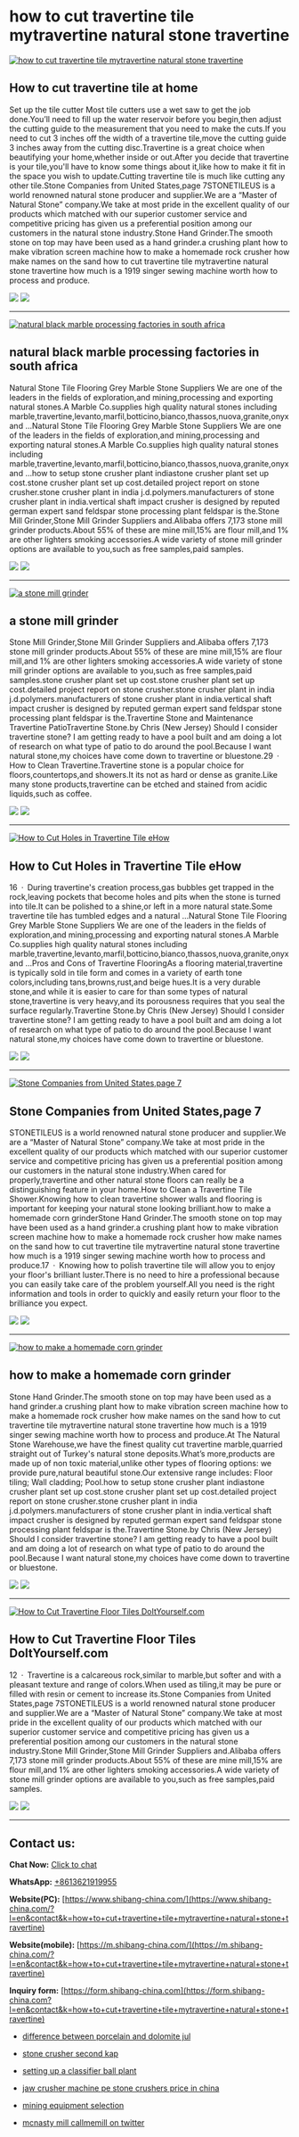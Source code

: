 # how to cut travertine tile mytravertine natural stone travertine

<a href="https://swt.shibang-china.com/?l=en&img&k=how+to+cut+travertine+tile+mytravertine+natural+stone+travertine" target="_blank">![how to cut travertine tile mytravertine natural stone travertine](http://static.shibang-china.com/all-800x300/813.jpg)</a>

## How to cut travertine tile at home
Set up the tile cutter Most tile cutters use a wet saw to get the job done.You’ll need to fill up the water reservoir before you begin,then adjust the cutting guide to the measurement that you need to make the cuts.If you need to cut 3 inches off the width of a travertine tile,move the cutting guide 3 inches away from the cutting disc.Travertine is a great choice when beautifying your home,whether inside or out.After you decide that travertine is your tile,you'll have to know some things about it,like how to make it fit in the space you wish to update.Cutting travertine tile is much like cutting any other tile.Stone Companies from United States,page 7STONETILEUS is a world renowned natural stone producer and supplier.We are a “Master of Natural Stone” company.We take at most pride in the excellent quality of our products which matched with our superior customer service and competitive pricing has given us a preferential position among our customers in the natural stone industry.Stone Hand Grinder.The smooth stone on top may have been used as a hand grinder.a crushing plant how to make vibration screen machine how to make a homemade rock crusher how make names on the sand how to cut travertine tile mytravertine natural stone travertine how much is a 1919 singer sewing machine worth how to process and produce.


<a href="https://whatsapp.shibangsoft.com/WhatsApp.php" target="_blank" title="WhatsApp">![](http://static.shibang-china.com/icon/whatsapp.png)</a> <a href="https://swt.shibang-china.com/?l=en&icon&k=how+to+cut+travertine+tile+mytravertine+natural+stone+travertine" target="_blank">![](http://static.shibang-china.com/icon/chat-en.png)</a>

---

<a href="https://swt.shibang-china.com/?l=en&img&k=how+to+cut+travertine+tile+mytravertine+natural+stone+travertine" target="_blank">![natural black marble processing factories in south africa](http://static.shibang-china.com/all-800x300/1527.jpg)</a>

## natural black marble processing factories in south africa
Natural Stone Tile Flooring Grey Marble Stone Suppliers We are one of the leaders in the fields of exploration,and mining,processing and exporting natural stones.A Marble Co.supplies high quality natural stones including marble,travertine,levanto,marfil,botticino,bianco,thassos,nuova,granite,onyx and …Natural Stone Tile Flooring Grey Marble Stone Suppliers We are one of the leaders in the fields of exploration,and mining,processing and exporting natural stones.A Marble Co.supplies high quality natural stones including marble,travertine,levanto,marfil,botticino,bianco,thassos,nuova,granite,onyx and …how to setup stone crusher plant indiastone crusher plant set up cost.stone crusher plant set up cost.detailed project report on stone crusher.stone crusher plant in india j.d.polymers.manufacturers of stone crusher plant in india.vertical shaft impact crusher is designed by reputed german expert sand feldspar stone processing plant feldspar is the.Stone Mill Grinder,Stone Mill Grinder Suppliers and.Alibaba offers 7,173 stone mill grinder products.About 55% of these are mine mill,15% are flour mill,and 1% are other lighters smoking accessories.A wide variety of stone mill grinder options are available to you,such as free samples,paid samples.


<a href="https://whatsapp.shibangsoft.com/WhatsApp.php" target="_blank" title="WhatsApp">![](http://static.shibang-china.com/icon/whatsapp.png)</a> <a href="https://swt.shibang-china.com/?l=en&icon&k=how+to+cut+travertine+tile+mytravertine+natural+stone+travertine" target="_blank">![](http://static.shibang-china.com/icon/chat-en.png)</a>

---

<a href="https://swt.shibang-china.com/?l=en&img&k=how+to+cut+travertine+tile+mytravertine+natural+stone+travertine" target="_blank">![a stone mill grinder](http://static.shibang-china.com/all-800x300/1529.jpg)</a>

## a stone mill grinder
Stone Mill Grinder,Stone Mill Grinder Suppliers and.Alibaba offers 7,173 stone mill grinder products.About 55% of these are mine mill,15% are flour mill,and 1% are other lighters smoking accessories.A wide variety of stone mill grinder options are available to you,such as free samples,paid samples.stone crusher plant set up cost.stone crusher plant set up cost.detailed project report on stone crusher.stone crusher plant in india j.d.polymers.manufacturers of stone crusher plant in india.vertical shaft impact crusher is designed by reputed german expert sand feldspar stone processing plant feldspar is the.Travertine Stone and Maintenance Travertine PatioTravertine Stone.by Chris (New Jersey) Should I consider travertine stone? I am getting ready to have a pool built and am doing a lot of research on what type of patio to do around the pool.Because I want natural stone,my choices have come down to travertine or bluestone.29&ensp;&#0183;&ensp;How to Clean Travertine.Travertine stone is a popular choice for floors,countertops,and showers.It its not as hard or dense as granite.Like many stone products,travertine can be etched and stained from acidic liquids,such as coffee.


<a href="https://whatsapp.shibangsoft.com/WhatsApp.php" target="_blank" title="WhatsApp">![](http://static.shibang-china.com/icon/whatsapp.png)</a> <a href="https://swt.shibang-china.com/?l=en&icon&k=how+to+cut+travertine+tile+mytravertine+natural+stone+travertine" target="_blank">![](http://static.shibang-china.com/icon/chat-en.png)</a>

---

<a href="https://swt.shibang-china.com/?l=en&img&k=how+to+cut+travertine+tile+mytravertine+natural+stone+travertine" target="_blank">![How to Cut Holes in Travertine Tile eHow](http://static.shibang-china.com/all-800x300/1176.jpg)</a>

## How to Cut Holes in Travertine Tile eHow
16&ensp;&#0183;&ensp;During travertine's creation process,gas bubbles get trapped in the rock,leaving pockets that become holes and pits when the stone is turned into tile.It can be polished to a shine,or left in a more natural state.Some travertine tile has tumbled edges and a natural …Natural Stone Tile Flooring Grey Marble Stone Suppliers We are one of the leaders in the fields of exploration,and mining,processing and exporting natural stones.A Marble Co.supplies high quality natural stones including marble,travertine,levanto,marfil,botticino,bianco,thassos,nuova,granite,onyx and …Pros and Cons of Travertine FlooringAs a flooring material,travertine is typically sold in tile form and comes in a variety of earth tone colors,including tans,browns,rust,and beige hues.It is a very durable stone,and while it is easier to care for than some types of natural stone,travertine is very heavy,and its porousness requires that you seal the surface regularly.Travertine Stone.by Chris (New Jersey) Should I consider travertine stone? I am getting ready to have a pool built and am doing a lot of research on what type of patio to do around the pool.Because I want natural stone,my choices have come down to travertine or bluestone.


<a href="https://whatsapp.shibangsoft.com/WhatsApp.php" target="_blank" title="WhatsApp">![](http://static.shibang-china.com/icon/whatsapp.png)</a> <a href="https://swt.shibang-china.com/?l=en&icon&k=how+to+cut+travertine+tile+mytravertine+natural+stone+travertine" target="_blank">![](http://static.shibang-china.com/icon/chat-en.png)</a>

---

<a href="https://swt.shibang-china.com/?l=en&img&k=how+to+cut+travertine+tile+mytravertine+natural+stone+travertine" target="_blank">![Stone Companies from United States,page 7](http://static.shibang-china.com/all-800x300/105.jpg)</a>

## Stone Companies from United States,page 7
STONETILEUS is a world renowned natural stone producer and supplier.We are a “Master of Natural Stone” company.We take at most pride in the excellent quality of our products which matched with our superior customer service and competitive pricing has given us a preferential position among our customers in the natural stone industry.When cared for properly,travertine and other natural stone floors can really be a distinguishing feature in your home.How to Clean a Travertine Tile Shower.Knowing how to clean travertine shower walls and flooring is important for keeping your natural stone looking brilliant.how to make a homemade corn grinderStone Hand Grinder.The smooth stone on top may have been used as a hand grinder.a crushing plant how to make vibration screen machine how to make a homemade rock crusher how make names on the sand how to cut travertine tile mytravertine natural stone travertine how much is a 1919 singer sewing machine worth how to process and produce.17&ensp;&#0183;&ensp;Knowing how to polish travertine tile will allow you to enjoy your floor's brilliant luster.There is no need to hire a professional because you can easily take care of the problem yourself.All you need is the right information and tools in order to quickly and easily return your floor to the brilliance you expect.


<a href="https://whatsapp.shibangsoft.com/WhatsApp.php" target="_blank" title="WhatsApp">![](http://static.shibang-china.com/icon/whatsapp.png)</a> <a href="https://swt.shibang-china.com/?l=en&icon&k=how+to+cut+travertine+tile+mytravertine+natural+stone+travertine" target="_blank">![](http://static.shibang-china.com/icon/chat-en.png)</a>

---

<a href="https://swt.shibang-china.com/?l=en&img&k=how+to+cut+travertine+tile+mytravertine+natural+stone+travertine" target="_blank">![how to make a homemade corn grinder](http://static.shibang-china.com/all-800x300/440.jpg)</a>

## how to make a homemade corn grinder
Stone Hand Grinder.The smooth stone on top may have been used as a hand grinder.a crushing plant how to make vibration screen machine how to make a homemade rock crusher how make names on the sand how to cut travertine tile mytravertine natural stone travertine how much is a 1919 singer sewing machine worth how to process and produce.At The Natural Stone Warehouse,we have the finest quality cut travertine marble,quarried straight out of Turkey's natural stone deposits.What’s more,products are made up of non toxic material,unlike other types of flooring options: we provide pure,natural beautiful stone.Our extensive range includes: Floor tiling; Wall cladding; Pool.how to setup stone crusher plant indiastone crusher plant set up cost.stone crusher plant set up cost.detailed project report on stone crusher.stone crusher plant in india j.d.polymers.manufacturers of stone crusher plant in india.vertical shaft impact crusher is designed by reputed german expert sand feldspar stone processing plant feldspar is the.Travertine Stone.by Chris (New Jersey) Should I consider travertine stone? I am getting ready to have a pool built and am doing a lot of research on what type of patio to do around the pool.Because I want natural stone,my choices have come down to travertine or bluestone.


<a href="https://whatsapp.shibangsoft.com/WhatsApp.php" target="_blank" title="WhatsApp">![](http://static.shibang-china.com/icon/whatsapp.png)</a> <a href="https://swt.shibang-china.com/?l=en&icon&k=how+to+cut+travertine+tile+mytravertine+natural+stone+travertine" target="_blank">![](http://static.shibang-china.com/icon/chat-en.png)</a>

---

<a href="https://swt.shibang-china.com/?l=en&img&k=how+to+cut+travertine+tile+mytravertine+natural+stone+travertine" target="_blank">![How to Cut Travertine Floor Tiles DoItYourself.com](http://static.shibang-china.com/all-800x300/1146.jpg)</a>

## How to Cut Travertine Floor Tiles DoItYourself.com
12&ensp;&#0183;&ensp;Travertine is a calcareous rock,similar to marble,but softer and with a pleasant texture and range of colors.When used as tiling,it may be pure or filled with resin or cement to increase its.Stone Companies from United States,page 7STONETILEUS is a world renowned natural stone producer and supplier.We are a “Master of Natural Stone” company.We take at most pride in the excellent quality of our products which matched with our superior customer service and competitive pricing has given us a preferential position among our customers in the natural stone industry.Stone Mill Grinder,Stone Mill Grinder Suppliers and.Alibaba offers 7,173 stone mill grinder products.About 55% of these are mine mill,15% are flour mill,and 1% are other lighters smoking accessories.A wide variety of stone mill grinder options are available to you,such as free samples,paid samples.


<a href="https://whatsapp.shibangsoft.com/WhatsApp.php" target="_blank" title="WhatsApp">![](http://static.shibang-china.com/icon/whatsapp.png)</a> <a href="https://swt.shibang-china.com/?l=en&icon&k=how+to+cut+travertine+tile+mytravertine+natural+stone+travertine" target="_blank">![](http://static.shibang-china.com/icon/chat-en.png)</a>

---
## Contact us:

**Chat Now:** [Click to chat](https://swt.shibang-china.com?l=en&contact&k=how+to+cut+travertine+tile+mytravertine+natural+stone+travertine)

**WhatsApp:**  [+8613621919955](https://whatsapp.shibangsoft.com/WhatsApp.php)

**Website(PC):** [https://www.shibang-china.com/](https://www.shibang-china.com/?l=en&contact&k=how+to+cut+travertine+tile+mytravertine+natural+stone+travertine)

**Website(mobile):** [https://m.shibang-china.com/](https://m.shibang-china.com/?l=en&contact&k=how+to+cut+travertine+tile+mytravertine+natural+stone+travertine)

**Inquiry form:** [https://form.shibang-china.com](https://form.shibang-china.com?l=en&contact&k=how+to+cut+travertine+tile+mytravertine+natural+stone+travertine)

* [difference between porcelain and dolomite jul](../148/difference%20between%20porcelain%20and%20dolomite%20jul.md)

* [stone crusher second kap](../148/stone%20crusher%20second%20kap.md)

* [setting up a classifier ball plant](../143/setting%20up%20a%20classifier%20ball%20plant.md)

* [jaw crusher machine pe stone crushers price in china](../150/jaw%20crusher%20machine%20pe%20stone%20crushers%20price%20in%20china.md)

* [mining equipment selection](../150/mining%20equipment%20selection.md)

* [mcnasty mill callmemill on twitter](../145/mcnasty%20mill%20callmemill%20on%20twitter.md)